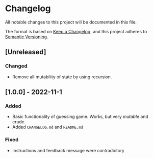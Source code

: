 # Changelog
All notable changes to this project will be documented in this file.

The format is based on [Keep a Changelog](https://keepachangelog.com/en/1.0.0/),
and this project adheres to [Semantic Versioning](https://semver.org/spec/v2.0.0.html).

## [Unreleased]
### Changed
- Remove all mutability of state by using recursion.

## [1.0.0] - 2022-11-1
### Added
- Basic functionality of guessing game. Works, but very *mutable* and crude.
- Added `CHANGELOG.md` and `README.md`

### Fixed
- Instructions and feedback message were contradictory